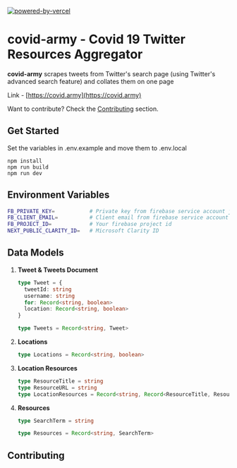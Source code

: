 [![powered-by-vercel](https://user-images.githubusercontent.com/50735025/117214368-55650a80-ae1a-11eb-8e0c-12d028d25e7e.png)](https://vercel.com/?utm_source=Covidarmy&utm_campaign=oss)

# covid-army - Covid 19 Twitter Resources Aggregator

**covid-army** scrapes tweets from Twitter's search page (using Twitter's advanced search feature) and collates them on one page

Link - [https://covid.army](https://covid.army)

Want to contribute? Check the [Contributing](#contributing) section.

## Get Started

Set the variables in .env.example and move them to .env.local

```
npm install
npm run build
npm run dev
```

## Environment Variables

```bash
FB_PRIVATE_KEY=           # Private key from firebase service account json
FB_CLIENT_EMAIL=          # Client email from firebase service account json
FB_PROJECT_ID=            # Your firebase project id
NEXT_PUBLIC_CLARITY_ID=   # Microsoft Clarity ID
```

## Data Models

1. **Tweet & Tweets Document**

   ```typescript
   type Tweet = {
     tweetId: string
     username: string
     for: Record<string, boolean>
     location: Record<string, boolean>
   }

   type Tweets = Record<string, Tweet>
   ```

2. **Locations**

   ```typescript
   type Locations = Record<string, boolean>
   ```

3. **Location Resources**

   ```typescript
   type ResourceTitle = string
   type ResourceURL = string
   type LocationResources = Record<string, Record<ResourceTitle, ResourceURL>>
   ```

4. **Resources**

   ```typescript
   type SearchTerm = string

   type Resources = Record<string, SearchTerm>
   ```

## Contributing
